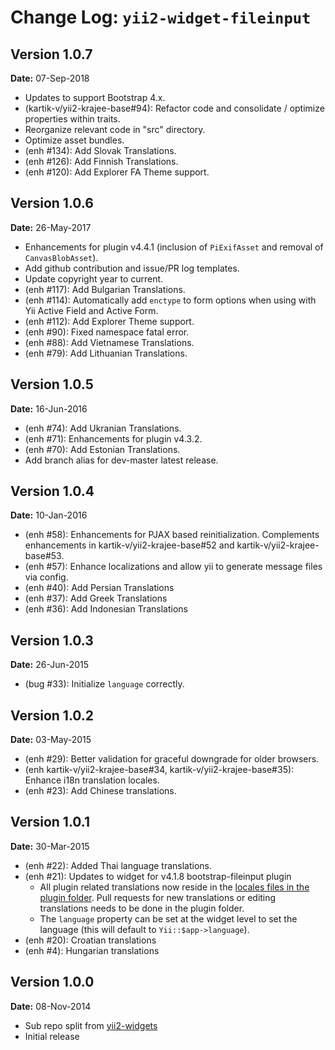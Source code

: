 Change Log: `yii2-widget-fileinput`
===================================

## Version 1.0.7

**Date:** 07-Sep-2018

- Updates to support Bootstrap 4.x.
- (kartik-v/yii2-krajee-base#94): Refactor code and consolidate / optimize properties within traits.
- Reorganize relevant code in "src" directory.
- Optimize asset bundles.
- (enh #134): Add Slovak Translations.
- (enh #126): Add Finnish Translations.
- (enh #120): Add Explorer FA Theme support.

## Version 1.0.6

**Date:** 26-May-2017

- Enhancements for plugin v4.4.1 (inclusion of `PiExifAsset` and removal of `CanvasBlobAsset`).
- Add github contribution and issue/PR log templates.
- Update copyright year to current.
- (enh #117): Add Bulgarian Translations.
- (enh #114): Automatically add `enctype` to form options when using with Yii Active Field and Active Form.
- (enh #112): Add Explorer Theme support.
- (enh #90): Fixed namespace fatal error.
- (enh #88): Add Vietnamese Translations.
- (enh #79): Add Lithuanian Translations.

## Version 1.0.5

**Date:** 16-Jun-2016

- (enh #74): Add Ukranian Translations.
- (enh #71): Enhancements for plugin v4.3.2.
- (enh #70): Add Estonian Translations.
- Add branch alias for dev-master latest release.

## Version 1.0.4

**Date:** 10-Jan-2016

- (enh #58): Enhancements for PJAX based reinitialization. Complements enhancements in kartik-v/yii2-krajee-base#52 and kartik-v/yii2-krajee-base#53.
- (enh #57): Enhance localizations and allow yii to generate message files via config.
- (enh #40): Add Persian Translations
- (enh #37): Add Greek Translations
- (enh #36): Add Indonesian Translations

## Version 1.0.3

**Date:** 26-Jun-2015

- (bug #33): Initialize `language` correctly.

## Version 1.0.2

**Date:** 03-May-2015

- (enh #29): Better validation for graceful downgrade for older browsers.
- (enh kartik-v/yii2-krajee-base#34, kartik-v/yii2-krajee-base#35): Enhance i18n translation locales. 
- (enh #23): Add Chinese translations.

## Version 1.0.1

**Date:** 30-Mar-2015

- (enh #22): Added Thai language translations.
- (enh #21): Updates to widget for v4.1.8 bootstrap-fileinput plugin
    - All plugin related translations now reside in the [locales files in the plugin folder](http://github.com/kartik-v/bootstrap-fileinput/js). Pull requests for new translations or editing translations needs to be done in the plugin folder.
    - The `language` property can be set at the widget level to set the language (this will default to `Yii::$app->language`).
- (enh #20): Croatian translations
- (enh #4): Hungarian translations

## Version 1.0.0

**Date:** 08-Nov-2014

- Sub repo split from [yii2-widgets](https://github.com/kartik-v/yii2-widgets)
- Initial release 